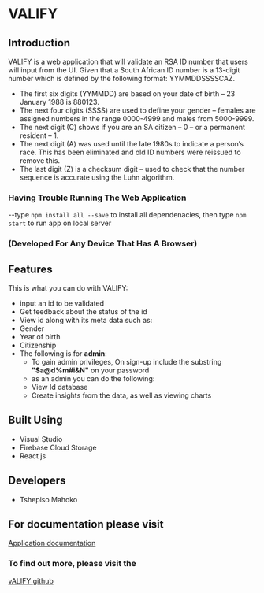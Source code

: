 # VALIFY

## Introduction

VALIFY is a web application that will validate an RSA ID number that users will input from the UI. Given that a South African ID number is a 13-digit number which is defined by the following format: YYMMDDSSSSCAZ.
-	The first six digits (YYMMDD) are based on your date of birth – 23 January 1988 is 880123.
-	The next four digits (SSSS) are used to define your gender –  females are assigned numbers in the range 0000-4999 and males from 5000-9999.
-	The next digit (C) shows if you are an SA citizen – 0 – or a permanent resident – 1.
-	The next digit (A) was used until the late 1980s to indicate a person’s race. This has been eliminated and old ID numbers were reissued to remove this.
-	The last digit (Z) is a checksum digit – used to check that the number sequence is accurate using the Luhn algorithm.

### Having Trouble Running The Web Application

--type `npm install all --save` to install all dependenacies,
  then type `npm start` to run app on local server
  
### (Developed For Any Device That Has A Browser)
        
## Features

This is what you can do with VALIFY:

- input an id to be validated
- Get feedback about the status of the id
- View id along with its meta data such as:
- Gender
- Year of birth
- Citizenship
- The following is for **admin**:
    - To gain admin privileges, On sign-up include the substring **"$a@d%m#i&N"** on your password
    - as an admin you can do the following:
    - View Id database
    - Create insights from the data, as well as viewing charts

## Built Using

* Visual Studio
* Firebase Cloud Storage
* React js

## Developers

* Tshepiso Mahoko

## For documentation please visit
[Application documentation](https://github.com/ClearanceC137/valify/tree/main/src/Documentation)


### To find out more, please visit the 
[vALIFY github](https://github.com/ClearanceC137/valify)


